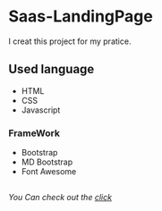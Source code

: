 # Saas-LandingPage
I creat this project for my pratice.
## Used language ##
- HTML 
- CSS
- Javascript
### FrameWork ###
- Bootstrap
- MD Bootstrap
- Font Awesome
## ##
*You Can check out the [click](https://jagrati1213.github.io/Saas-LandingPage/)*
